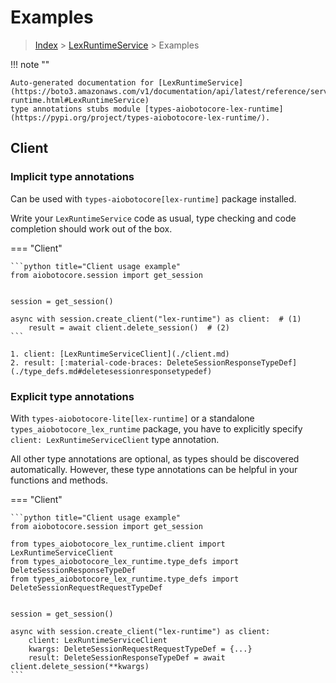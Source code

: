 # Examples

> [Index](../README.md) > [LexRuntimeService](./README.md) > Examples

!!! note ""

    Auto-generated documentation for [LexRuntimeService](https://boto3.amazonaws.com/v1/documentation/api/latest/reference/services/lex-runtime.html#LexRuntimeService)
    type annotations stubs module [types-aiobotocore-lex-runtime](https://pypi.org/project/types-aiobotocore-lex-runtime/).

## Client

### Implicit type annotations

Can be used with `types-aiobotocore[lex-runtime]` package installed.

Write your `LexRuntimeService` code as usual,
type checking and code completion should work out of the box.



=== "Client"

    ```python title="Client usage example"
    from aiobotocore.session import get_session


    session = get_session()

    async with session.create_client("lex-runtime") as client:  # (1)
        result = await client.delete_session()  # (2)
    ```

    1. client: [LexRuntimeServiceClient](./client.md)
    2. result: [:material-code-braces: DeleteSessionResponseTypeDef](./type_defs.md#deletesessionresponsetypedef) 






### Explicit type annotations

With `types-aiobotocore-lite[lex-runtime]`
or a standalone `types_aiobotocore_lex_runtime` package, you have to explicitly specify
`client: LexRuntimeServiceClient` type annotation.

All other type annotations are optional, as types should be discovered automatically.
However, these type annotations can be helpful in your functions and methods.


=== "Client"

    ```python title="Client usage example"
    from aiobotocore.session import get_session

    from types_aiobotocore_lex_runtime.client import LexRuntimeServiceClient
    from types_aiobotocore_lex_runtime.type_defs import DeleteSessionResponseTypeDef
    from types_aiobotocore_lex_runtime.type_defs import DeleteSessionRequestRequestTypeDef


    session = get_session()

    async with session.create_client("lex-runtime") as client:
        client: LexRuntimeServiceClient
        kwargs: DeleteSessionRequestRequestTypeDef = {...}
        result: DeleteSessionResponseTypeDef = await client.delete_session(**kwargs)
    ```




